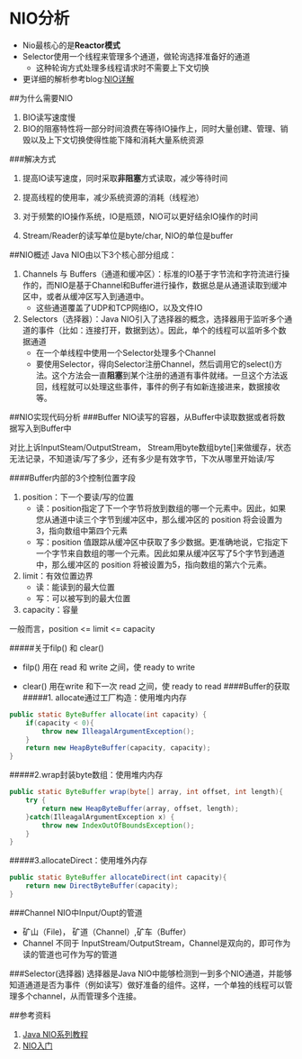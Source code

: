 # NIO分析
- Nio最核心的是**Reactor模式**
- Selector使用一个线程来管理多个通道，做轮询选择准备好的通道
	- 这种轮询方式处理多线程请求时不需要上下文切换
- 更详细的解析参考blog:[NIO详解]()

##为什么需要NIO
1. BIO读写速度慢
2. BIO的阻塞特性将一部分时间浪费在等待IO操作上，同时大量创建、管理、销毁以及上下文切换使得性能下降和消耗大量系统资源

###解决方式
1. 提高IO读写速度，同时采取**非阻塞**方式读取，减少等待时间

2. 提高线程的使用率，减少系统资源的消耗（线程池）

3. 对于频繁的IO操作系统，IO是瓶颈，NIO可以更好结余IO操作的时间

4. Stream/Reader的读写单位是byte/char, NIO的单位是buffer

##NIO概述
Java NIO由以下3个核心部分组成：
1. Channels 与 Buffers（通道和缓冲区）：标准的IO基于字节流和字符流进行操作的，而NIO是基于Channel和Buffer进行操作，数据总是从通道读取到缓冲区中，或者从缓冲区写入到通道中。
	- 这些通道覆盖了UDP和TCP网络IO，以及文件IO
2. Selectors（选择器）：Java NIO引入了选择器的概念，选择器用于监听多个通道的事件（比如：连接打开，数据到达）。因此，单个的线程可以监听多个数据通道
	- 在一个单线程中使用一个Selector处理多个Channel
	- 要使用Selector，得向Selector注册Channel，然后调用它的select()方法。这个方法会一直**阻塞**到某个注册的通道有事件就绪。一旦这个方法返回，线程就可以处理这些事件，事件的例子有如新连接进来，数据接收等。 


##NIO实现代码分析
###Buffer
NIO读写的容器，从Buffer中读取数据或者将数据写入到Buffer中

对比上诉InputSteam/OutputStream， Stream用byte数组byte[]来做缓存，状态无法记录，不知道读/写了多少，还有多少是有效字节，下次从哪里开始读/写

####Buffer内部的3个控制位置字段
1. position：下一个要读/写的位置
	- 读：position指定了下一个字节将放到数组的哪一个元素中。因此，如果您从通道中读三个字节到缓冲区中，那么缓冲区的 position 将会设置为3，指向数组中第四个元素
	- 写：position 值跟踪从缓冲区中获取了多少数据。更准确地说，它指定下一个字节来自数组的哪一个元素。因此如果从缓冲区写了5个字节到通道中，那么缓冲区的 position 将被设置为5，指向数组的第六个元素。
2. limit：有效位置边界
	- 读：能读到的最大位置
	- 写：可以被写到的最大位置
3. capacity：容量

一般而言，position <= limit <= capacity

#####关于filp() 和 clear()

- filp() 用在 read 和 write 之间，使 ready to write

- clear() 用在write 和下一次 read 之间，使 ready to read
####Buffer的获取
#####1. allocate通过工厂构造：使用堆内内存
```java
public static ByteBuffer allocate(int capacity) {
	if(capacity < 0){
		throw new IlleagalArgumentException();
	}
	return new HeapByteBuffer(capacity, capacity);
}
```
#####2.wrap封装byte数组：使用堆内内存
```java
public static ByteBuffer wrap(byte[] array, int offset, int length){
	try {
		return new HeapByteBuffer(array, offset, length);
	}catch(IlleagalArgumentException x) {
		throw new IndexOutOfBoundsException();
	}
}
```
#####3.allocateDirect：使用堆外内存
```java
public static ByteBuffer allocateDirect(int capacity){
	return new DirectByteBuffer(capacity);
}
```

###Channel
NIO中Input/Oupt的管道
- 矿山（File)， 矿道（Channel）,矿车（Buffer）
- Channel 不同于 InputStream/OutputStream，Channel是双向的，即可作为读的管道也可作为写的管道

###Selector(选择器)
选择器是Java NIO中能够检测到一到多个NIO通道，并能够知道通道是否为事件（例如读写）做好准备的组件。这样，一个单独的线程可以管理多个channel，从而管理多个连接。

##参考资料
1. [Java NIO系列教程](http://www.iteye.com/magazines/132-Java-NIO)
2. [NIO入门](http://www.ibm.com/developerworks/cn/education/java/j-nio/j-nio.html)